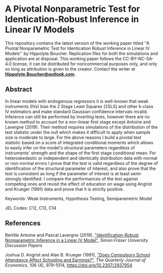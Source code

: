 # A Pivotal Nonparametric Test for Identication-Robust Inference in Linear IV Models


This repository contains the latest version of the working paper titled ''A Pivotal Nonparametric Test for Identication Robust Inference in Linear IV Models'' by Hippolyte Boucher. Replication files for both the simulations and application are at disposal. This working paper follows the CC-BY-NC-SA-4.0 license, it can be distributed for noncommercial purposes only, and only so long as attribution is given to the creator. Contact the writer at **Hippolyte.Boucher@outlook.com**.


## Abstract 

In linear models with endogenous regressors it is well-known that weak instruments (IVs) bias the 2 Stage Least Squares (2SLS) and other k-class IV estimators and make standard Gaussian confidence intervals invalid. Inference can still be performed by inverting tests, however there are no known method to account for a non-linear first stage except Antoine and Lavergne (2019). Their method requires simulations of the distribution of the test statistic under the null which makes it difficult to apply when sample size is moderate to large. For the above reasons I build a pivotal test statistic based on a score of integrated conditional moments which allows to easily infer on the model's structural parameters regardless of instruments' strength and the shape of the first stage conditional mean. For heteroskedastic or independent and identically distribution data with normal or non-normal errors I prove that the test is valid regardless of the degree of identification of the structural parameter of interest, and also prove that the test is consistent as long if the parameter of interest is at least semi-strongly identified. I compare the performances of the test against competing ones and revisit the effect of education on wage using Angrist and Krueger (1991) data and prove that it is strictly positive.

Keywords: Weak Instruments, Hypothesis Testing,  Semiparametric Model

JEL Codes: C12, C13, C14

## References

Bertille Antoine and Pascal Lavergne (2019), ["Identification-Robust Nonparametric Inference in a Linear IV Model"][1], *Simon Fraser University Discussion Papers*

Joshua D. Angrist and  Alan B. Krueger (1991), ["Does Compulsory School Attendance Affect Schooling and Earnings?"][2], *The Quarterly Journal of Economics*, 106 (4), 979–1014, https://doi.org/10.2307/2937954

[1]: https://ideas.repec.org/p/sfu/sfudps/dp19-02.html
[2]: https://www.jstor.org/stable/2937954
